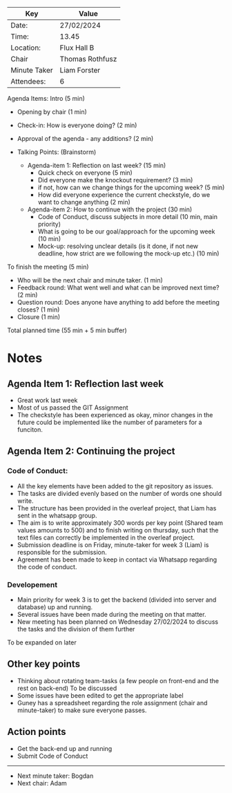 | Key          | Value           |
|--------------|-----------------|
| Date:        | 27/02/2024      |
| Time:        | 13.45           |
| Location:    | Flux Hall B     |
| Chair        | Thomas Rothfusz |
| Minute Taker | Liam Forster    |
| Attendees:   | 6               |

Agenda Items:
Intro (5 min)
- Opening by chair (1 min)
- Check-in: How is everyone doing? (2 min)
- Approval of the agenda - any additions? (2 min)

- Talking Points: (Brainstorm)
    - Agenda-item 1: Reflection on last week? (15 min)
        - Quick check on everyone (5 min)
        - Did everyone make the knockout requirement? (3 min)
        - if not, how can we change things for the upcoming week? (5 min)
        - How did everyone experience the current checkstyle, do we want to change anything (2 min)
    - Agenda-item 2: How to continue with the project (30 min)
        - Code of Conduct, discuss subjects in more detail (10 min, main priority)
        - What is going to be our goal/approach for the upcoming week (10 min)
        - Mock-up: resolving unclear details (is it done, if not new deadline, how strict are we following the mock-up etc.) (10 min)
      
To finish the meeting (5 min)
- Who will be the next chair and minute taker. (1 min)
- Feedback round: What went well and what can be improved next time? (2 min)
- Question round: Does anyone have anything to add before the meeting closes? (1 min)
- Closure (1 min)

Total planned time (55 min + 5 min buffer)

# Notes

## Agenda Item 1: Reflection last week

- Great work last week
- Most of us passed the GIT Assignment
- The checkstyle has been experienced as okay, minor changes in the future could be implemented like the number of parameters for a funciton.


## Agenda Item 2: Continuing the project

### Code of Conduct:
- All the key elements have been added to the git repository as issues.
- The tasks are divided evenly based on the number of words one should write.
- The structure has been provided in the overleaf project, that Liam has sent in the whatsapp group.
- The aim is to write approximately 300 words per key point (Shared team values amounts to 500) and to finish writing on thursday, such that the text files can correctly be implemented in the overleaf project.
- Submission deadline is on Friday, minute-taker for week 3 (Liam) is responsible for the submission.
- Agreement has been made to keep in contact via Whatsapp regarding the code of conduct.

### Developement

- Main priority for week 3 is to get the backend (divided into server and database) up and running.
- Several issues have been made during the meeting on that matter.
- New meeting has been planned on Wednesday 27/02/2024 to discuss the tasks and the division of them further

To be expanded on later

## Other key points

- Thinking about rotating team-tasks (a few people on front-end and the rest on back-end) To be discussed
- Some issues have been edited to get the appropriate label
- Guney has a spreadsheet regarding the role assignment (chair and minute-taker) to make sure everyone passes.


## Action points

- Get the back-end up and running
- Submit Code of Conduct

---
- Next minute taker: Bogdan
- Next chair: Adam